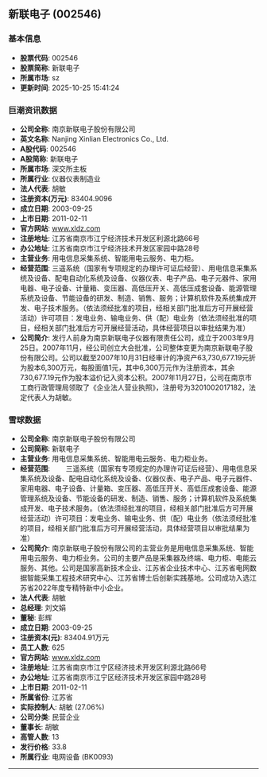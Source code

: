 ## 新联电子 (002546)

### 基本信息

- **股票代码**: 002546
- **股票简称**: 新联电子
- **所属市场**: sz
- **更新时间**: 2025-10-25 15:41:24

### 巨潮资讯数据

- **公司全称**: 南京新联电子股份有限公司
- **英文名称**: Nanjing Xinlian Electronics Co., Ltd.
- **A股代码**: 002546
- **A股简称**: 新联电子
- **所属市场**: 深交所主板
- **所属行业**: 仪器仪表制造业
- **法人代表**: 胡敏
- **注册资本(万元)**: 83404.9096
- **成立日期**: 2003-09-25
- **上市日期**: 2011-02-11
- **官方网站**: www.xldz.com
- **注册地址**: 江苏省南京市江宁经济技术开发区利源北路66号
- **办公地址**: 江苏省南京市江宁经济技术开发区家园中路28号
- **主营业务**: 用电信息采集系统、智能用电云服务、电力柜。
- **经营范围**: 三遥系统（国家有专项规定的办理许可证后经营）、用电信息采集系统及设备、配电自动化系统及设备、仪器仪表、电子产品、电子元器件、家用电器、电子设备、计量箱、变压器、高低压开关、高低压成套设备、能源管理系统及设备、节能设备的研发、制造、销售、服务；计算机软件及系统集成开发、电子技术服务。（依法须经批准的项目，经相关部门批准后方可开展经营活动）许可项目：发电业务、输电业务、供（配）电业务（依法须经批准的项目，经相关部门批准后方可开展经营活动，具体经营项目以审批结果为准）
- **公司简介**: 发行人前身为南京新联电子仪器有限责任公司，成立于2003年9月25日。2007年11月，经公司创立大会批准，公司整体变更为南京新联电子股份有限公司。公司以截至2007年10月31日经审计的净资产63,730,677.19元折为股本6,300万元，每股面值1元，其中6,300万元作为注册资本，其余730,677.19元作为股本溢价记入资本公积。2007年11月27日，公司在南京市工商行政管理局领取了《企业法人营业执照》，注册号为3201002017182，法定代表人为胡敏。

### 雪球数据

- **公司全称**: 南京新联电子股份有限公司
- **公司简称**: 新联电子
- **主营业务**: 用电信息采集系统、智能用电云服务、电力柜业务。
- **经营范围**: 　　三遥系统（国家有专项规定的办理许可证后经营）、用电信息采集系统及设备、配电自动化系统及设备、仪器仪表、电子产品、电子元器件、家用电器、电子设备、计量箱、变压器、高低压开关、高低压成套设备、能源管理系统及设备、节能设备的研发、制造、销售、服务；计算机软件及系统集成开发、电子技术服务。（依法须经批准的项目，经相关部门批准后方可开展经营活动）许可项目：发电业务、输电业务、供（配）电业务（依法须经批准的项目，经相关部门批准后方可开展经营活动，具体经营项目以审批结果为准）
- **公司简介**: 南京新联电子股份有限公司的主营业务是用电信息采集系统、智能用电云服务、电力柜业务。公司的主要产品是采集器及终端、电力柜、电能云服务、其他。公司是国家高新技术企业、江苏省企业技术中心、江苏省电网数据智能采集工程技术研究中心、江苏省博士后创新实践基地。公司成功入选江苏省2022年度专精特新中小企业。
- **法人代表**: 胡敏
- **总经理**: 刘文娟
- **董秘**: 彭辉
- **成立日期**: 2003-09-25
- **注册资本(元)**: 83404.91万元
- **员工人数**: 625
- **官方网站**: www.xldz.com
- **注册地址**: 江苏省南京市江宁区经济技术开发区利源北路66号
- **办公地址**: 江苏省南京市江宁区经济技术开发区家园中路28号
- **上市日期**: 2011-02-11
- **所属省份**: 江苏省
- **实际控制人**: 胡敏 (27.06%)
- **公司分类**: 民营企业
- **董事长**: 胡敏
- **高管人数**: 13
- **发行价格**: 33.8
- **所属行业**: 电网设备 (BK0093)

---